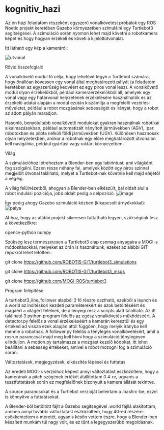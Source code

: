 # kognitiv_hazi

Az én házi feladatom részeként egyszerű vonalkövetést próbálok egy ROS Noetic projekt keretében Gazebo környezetben szimulálni egy Turtlebot3 segítségével. A szimuláció során nyomon lehet majd követni a robotkamera képét és hogy hogyan érzékeli és követi a kijelöltútvonalat.

Itt látható egy kép a kameráról:

![utvonal](https://github.com/mmartin98/kognitiv_hazi/assets/62999338/8c80aaa9-51bd-4db9-9bce-a9e8eb82fe0e)


Rövid összefoglaló

A vonalkövető modul fő célja, hogy lehetővé tegye a Turtlebot számára, hogy önállóan kövessen egy vonal által meghatározott pályát (a feladatom keretében az egyszerűség kedvéért ez egy piros vonal lesz). A vonalkövető modul olyan érzékelőkből, például kameraérzékelőkből áll, amelyek egy vonal vagy egy határvonal helyzetének érzékelésére használhatók és az érzékelő adatai alapján a modul ezután kiszámítja a megfelelő vezérlési műveletet, például a robot mozgásának sebességét és irányát, hogy a robot az adott pályán maradjon.

Hasonló, bonyolultabb vonalkövető modulokat gyakran használnak robotikai alkalmazásokban, például automatizált irányított járművekben (AGV), ipari robotokban és pilóta nélküli földi járművekben (UGV). Különösen hasznosak olyan helyzetekben, amikor a robotnak egy előre meghatározott útvonalon kell navigálnia, például gyártási vagy raktári környezetben.

Világ

A szimulációhoz létrehoztam a Blender-ben egy labirintust, ami világként fog szolgálni. Ezzen része néhány fal, amelyek között egy piros színnel megjelölt útvonal található, melyet a Turtlebot-nak követnie kell majd elejétől a végéig.

A világ felülnézetből, ahogyan a Blender-ben elkészült, bal oldalt alul a robot indulási pozíciója, jobb oldalt pedig a célpozíció.
![image](https://github.com/mmartin98/kognitiv_hazi/assets/62999338/e4247a06-6f49-4f4f-b05b-19cc78db7241)

Így pedig ahogy Gazebo szimuláció közben (kikapcsolt árnyékokkal):
![palya](https://github.com/mmartin98/kognitiv_hazi/assets/62999338/c09386e5-c85b-4814-b11b-c2cd43a2b0cd)

Ahhoz, hogy az alábbi projekt sikeresen futtatható legyen, szükségünk lesz a következőkre:

opencv-python
numpy

Szükség lesz természetesen a Turtlebot3 alap csomag anyagaira a MOGI-s módosításokkal, melyeket az órán is használtunk, ezeket az alábbi GIT repokról lehet letölteni:

git clone https://github.com/ROBOTIS-GIT/turtlebot3_simulations

git clone https://github.com/ROBOTIS-GIT/turtlebot3_msgs

git clone https://github.com/MOGI-ROS/turtlebot3

Program felépítése

A turtlebot3_line_follower alapból 3 fő részre osztható, ezekből a launch és a world az indítéskori kezdeti paraméterekért és azok betöltéséért és magáért a világért felelnek, de a lényegi rész a scripts alatt található. Az itt található 3 python program felelős az egész vonalkövetés működéséért. A detector.py felelős a vonal érzékeléséért a kamerán keresztül és egy értéked ad vissza ezek alapján attól függően, hogy melyik irányba kell mennie a robotnak. A follower.py felelős a tényleges vonalkövetésért, amit a rosrun paranccsal majd meg kell hívni hogy a szimuláció ténylegesen elinduljon. A motion.py tartalmazza a mozgást kezelő kódokat, itt lehet beállítani a sebesség értékeket, amivel a robot mozogni fog a szimuláció során.

Változtatások, megjegyzések, elkészítés lépései és futtatás

Az eredeti MOGI-s verzióhoz képest annyi változtatást eszközöltem, hogy a kamerának a pitch szögének értékét átállítottam 0.4-re, ugyanis a tesztfuttatások során ez megfelelőnek bizonyult a kamera állását tekintve.

A source parancsokat és a Turtlebot verzióját beleírtam a .bashrc-be, ezzel is könnyítve a futtatásokat.

A Blender-ből betöltött fájlt a Gazebo segítségével .world fájllá alakítottam, amiben annyi további változtatást eszközöltem, hogy 40-ed részére csökkentettem a méretét, ugyanis későn vettem észre, hogy a Blender-ben készített munkám túl nagy volt, és ez tűnt a legegyszerűbb megoldásnak.




